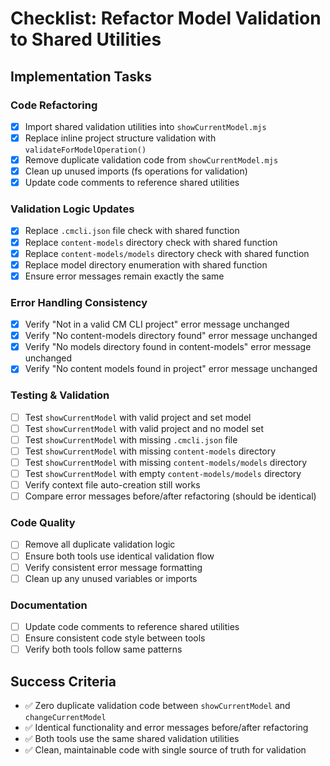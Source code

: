 # Checklist: Refactor Model Validation to Shared Utilities

## Implementation Tasks

### Code Refactoring
- [X] Import shared validation utilities into `showCurrentModel.mjs`
- [X] Replace inline project structure validation with `validateForModelOperation()`
- [X] Remove duplicate validation code from `showCurrentModel.mjs`
- [X] Clean up unused imports (fs operations for validation)
- [X] Update code comments to reference shared utilities

### Validation Logic Updates
- [X] Replace `.cmcli.json` file check with shared function
- [X] Replace `content-models` directory check with shared function
- [X] Replace `content-models/models` directory check with shared function
- [X] Replace model directory enumeration with shared function
- [X] Ensure error messages remain exactly the same

### Error Handling Consistency
- [X] Verify "Not in a valid CM CLI project" error message unchanged
- [X] Verify "No content-models directory found" error message unchanged
- [X] Verify "No models directory found in content-models" error message unchanged
- [X] Verify "No content models found in project" error message unchanged

### Testing & Validation
- [ ] Test `showCurrentModel` with valid project and set model
- [ ] Test `showCurrentModel` with valid project and no model set
- [ ] Test `showCurrentModel` with missing `.cmcli.json` file
- [ ] Test `showCurrentModel` with missing `content-models` directory
- [ ] Test `showCurrentModel` with missing `content-models/models` directory
- [ ] Test `showCurrentModel` with empty `content-models/models` directory
- [ ] Verify context file auto-creation still works
- [ ] Compare error messages before/after refactoring (should be identical)

### Code Quality
- [ ] Remove all duplicate validation logic
- [ ] Ensure both tools use identical validation flow
- [ ] Verify consistent error message formatting
- [ ] Clean up any unused variables or imports

### Documentation
- [ ] Update code comments to reference shared utilities
- [ ] Ensure consistent code style between tools
- [ ] Verify both tools follow same patterns

## Success Criteria
- ✅ Zero duplicate validation code between `showCurrentModel` and `changeCurrentModel`
- ✅ Identical functionality and error messages before/after refactoring
- ✅ Both tools use the same shared validation utilities
- ✅ Clean, maintainable code with single source of truth for validation
